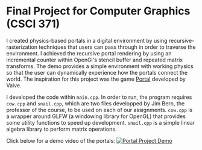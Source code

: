 # Final Project for Computer Graphics (CSCI 371)

I created physics-based portals in a digital environment by using recursive-rasterization techniques that users can pass through in order to traverse the environment. 
I achieved the recursive portal rendering by using an incremental counter within OpenGl's stencil buffer and repeated matrix transforms. The demo provides a simple
environment with working physics so that the user can dynamically experience how the portals connect the world.
The inspiration for this project was the game <a href="https://store.steampowered.com/app/400/Portal/">Portal</a> developed by Valve.

I developed the code within `main.cpp`. In order to run, the program requires `cow.cpp` and `snail.cpp`, which are two files developped by Jim Bern, the professor of the course,
to be used on each of our assignments. `cow.cpp` is a wrapper around GLFW (a windowing library for OpenGL) that provides some utility functions to speed up development. `snail.cpp`
is a simple linear algebra library to perform matrix operations.

Click below for a demo video of the portals:
[![Portal Project Demo](https://img.youtube.com/vi/zv5bBVZ7tww/maxresdefault.jpg)](https://www.youtube.com/watch?v=zv5bBVZ7tww)
